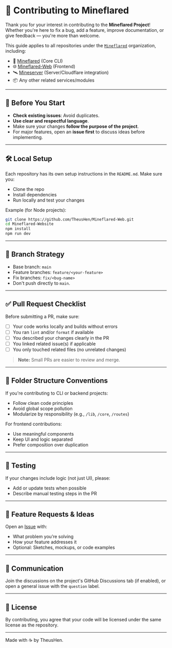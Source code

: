 # 🤝 Contributing to Mineflared

Thank you for your interest in contributing to the **Mineflared Project**! Whether you're here to fix a bug, add a feature, improve documentation, or give feedback — you're more than welcome.

This guide applies to all repositories under the [`Mineflared`](https://github.com/TheusHen) organization, including:

- 🧠 [Mineflared](https://github.com/TheusHen/Mineflared) (Core CLI)
- 🌐 [Mineflared-Web](https://github.com/TheusHen/Mineflared-Web) (Frontend)
- 🛰️ [Mineserver](https://github.com/TheusHen/Mineserver) (Server/Cloudflare integration)
- 📦 Any other related services/modules

---

## 📌 Before You Start

- **Check existing issues**: Avoid duplicates.
- **Use clear and respectful language**.
- Make sure your changes **follow the purpose of the project**.
- For major features, open an **issue first** to discuss ideas before implementing.

---

## 🛠️ Local Setup

Each repository has its own setup instructions in the `README.md`. Make sure you:

- Clone the repo
- Install dependencies
- Run locally and test your changes

Example (for Node projects):

```bash
git clone https://github.com/TheusHen/Mineflared-Web.git
cd Mineflared-Website
npm install
npm run dev
````

---

## 🌿 Branch Strategy

* Base branch: `main`
* Feature branches: `feature/<your-feature>`
* Fix branches: `fix/<bug-name>`
* Don't push directly to `main`.

---

## ✅ Pull Request Checklist

Before submitting a PR, make sure:

* [ ] Your code works locally and builds without errors
* [ ] You ran `lint` and/or `format` if available
* [ ] You described your changes clearly in the PR
* [ ] You linked related issue(s) if applicable
* [ ] You only touched related files (no unrelated changes)

> **Note:** Small PRs are easier to review and merge.

---

## 📂 Folder Structure Conventions

If you're contributing to CLI or backend projects:

* Follow clean code principles
* Avoid global scope pollution
* Modularize by responsibility (e.g., `/lib`, `/core`, `/routes`)

For frontend contributions:

* Use meaningful components
* Keep UI and logic separated
* Prefer composition over duplication

---

## 🧪 Testing

If your changes include logic (not just UI), please:

* Add or update tests when possible
* Describe manual testing steps in the PR

---

## 📣 Feature Requests & Ideas

Open an [Issue](https://github.com/TheusHen/Mineflared/issues) with:

* What problem you’re solving
* How your feature addresses it
* Optional: Sketches, mockups, or code examples

---

## 💬 Communication

Join the discussions on the project's GitHub Discussions tab (if enabled), or open a general issue with the `question` label.

---

## 🧾 License

By contributing, you agree that your code will be licensed under the same license as the repository.

---

Made with ☕ by TheusHen.
